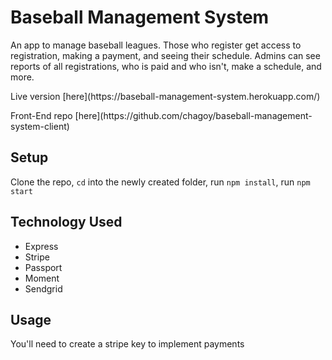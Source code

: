 # Baseball Management System

<p>An app to manage baseball leagues. Those who register get access to registration, making a payment, and seeing their schedule. Admins can see reports of all registrations, who is paid and who isn't, make a schedule, and more.</p>

<p>Live version [here](https://baseball-management-system.herokuapp.com/)</p>

<p>Front-End repo [here](https://github.com/chagoy/baseball-management-system-client)</p>

## Setup

Clone the repo, `cd` into the newly created folder, run `npm install`, run `npm start`

## Technology Used

* Express
* Stripe
* Passport
* Moment
* Sendgrid

## Usage

You'll need to create a stripe key to implement payments
